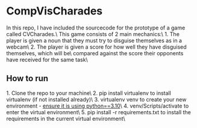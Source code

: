 <h1>CompVisCharades</h1>
In this repo, I have included the sourcecode for the prototype of a game called CVCharades.\
This game consists of 2 main mechanics:\
1. The player is given a noun that they must try to disguise themselves as in a webcam\
2. The player is given a score for how well they have disguised themselves, which will be\
    compared against the score their opponents have received for the same task\

<h2>How to run</h2>
1. Clone the repo to your machine\
2. pip install virtualenv to install virtualenv (if not installed already)\
3. virtualenv venv to create your new environment - <ins>ensure it is using python==3.10</ins>\
4. venv/Scripts/activate to enter the virtual environment\
5. pip install -r requirements.txt to install the requirements in the current virtual environment\